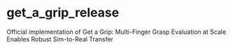 # get_a_grip_release
Official implementation of Get a Grip: Multi-Finger Grasp Evaluation at Scale Enables Robust Sim-to-Real Transfer
